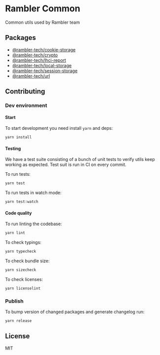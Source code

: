 # Rambler Common

Common utils used by Rambler team

## Packages

- [@rambler-tech/cookie-storage](packages/cookie-storage)
- [@rambler-tech/crypto](packages/crypto)
- [@rambler-tech/lhci-report](packages/lhci-report)
- [@rambler-tech/local-storage](packages/local-storage)
- [@rambler-tech/session-storage](packages/session-storage)
- [@rambler-tech/url](packages/url)

## Contributing

### Dev environment

#### Start

To start development you need install `yarn` and deps:

```sh
yarn install
```

#### Testing

We have a test suite consisting of a bunch of unit tests to verify utils keep working as expected. Test suit is run in CI on every commit.

To run tests:

```sh
yarn test
```

To run tests in watch mode:

```sh
yarn test:watch
```

#### Code quality

To run linting the codebase:

```sh
yarn lint
```

To check typings:

```sh
yarn typecheck
```

To check bundle size:

```sh
yarn sizecheck
```

To check licenses:

```sh
yarn licenselint
```

### Publish

To bump version of changed packages and generate changelog run:

```sh
yarn release
```

## License

MIT
